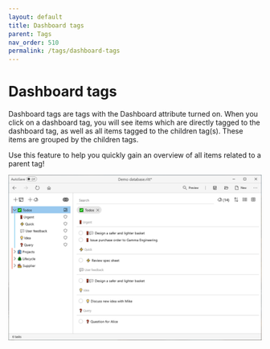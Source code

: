 ```yaml
---
layout: default
title: Dashboard tags
parent: Tags
nav_order: 510
permalink: /tags/dashboard-tags
---
```


# Dashboard tags

Dashboard tags are tags with the Dashboard attribute turned on. When you click on a dashboard tag, you will see items which are directly tagged to the dashboard tag, as well as all items tagged to the children tag(s). These items are grouped by the children tags.

Use this feature to help you quickly gain an overview of all items related to a parent tag!

![Dashboard tag](../img/Dashboard-tag.png)